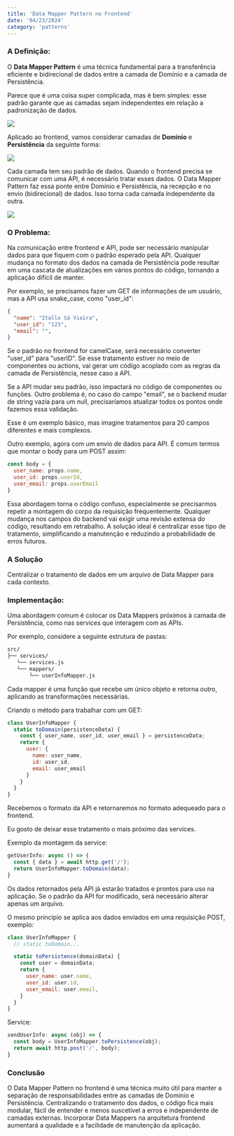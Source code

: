 ```yaml
---
title: 'Data Mapper Pattern no Frontend'
date: '04/23/2024'
category: 'patterns'
---
```


### A Definição:
O **Data Mapper Pattern** é uma técnica fundamental para a transferência eficiente e bidirecional de dados entre a camada de Domínio e a camada de Persistência.

Parece que é uma coisa super complicada, mas é bem simples: esse padrão garante que as camadas sejam independentes em relação a padronização de dados.

![](/posts/data-mapper-01.png)

Aplicado ao frontend, vamos considerar camadas de **Domínio** e **Persistência** da seguinte forma:

![](/posts/data-mapper-02.png)

Cada camada tem seu padrão de dados. Quando o frontend precisa se comunicar com uma API, é necessário tratar esses dados. O Data Mapper Pattern faz essa ponte entre Domínio e Persistência, na recepção e no envio (bidirecional) de dados. Isso torna cada camada independente da outra.

![](/posts/data-mapper-03.png)

### O Problema:
Na comunicação entre frontend e API, pode ser necessário manipular dados para que fiquem com o padrão esperado pela API. Qualquer mudança no formato dos dados na camada de Persistência pode resultar em uma cascata de atualizações em vários pontos do código, tornando a aplicação difícil de manter.

Por exemplo, se precisamos fazer um GET de informações de um usuário, mas a API usa snake_case, como "user_id":

```json
{
  "name": "Itallo Sá Vieira",
  "user_id": "123",
  "email": "",
}
```

Se o padrão no frontend for camelCase, será necessário converter "user_id" para "userID". Se esse tratamento estiver no meio de componentes ou actions, vai gerar um código acoplado com as regras da camada de Persistência, nesse caso a API.

Se a API mudar seu padrão, isso impactará no código de componentes ou funções. Outro problema é, no caso do campo "email", se o backend mudar de string vazia para um null, precisaríamos atualizar todos os pontos onde fazemos essa validação.

Esse é um exemplo básico, mas imagine tratamentos para 20 campos diferentes e mais complexos.

Outro exemplo, agora com um envio de dados para API. É comum termos que montar o body para um POST assim:

```javascript
const body = {
  user_name: props.name,
  user_id: props.userId,
  user_email: props.userEmail
}
```

Essa abordagem torna o código confuso, especialmente se precisarmos repetir a montagem do corpo da requisição frequentemente. Qualquer mudança nos campos do backend vai exigir uma revisão extensa do código, resultando em retrabalho. A solução ideal é centralizar esse tipo de tratamento, simplificando a manutenção e reduzindo a probabilidade de erros futuros.

### A Solução
Centralizar o tratamento de dados em um arquivo de Data Mapper para cada contexto.

### Implementação:
Uma abordagem comum é colocar os Data Mappers próximos à camada de Persistência, como nas services que interagem com as APIs. 

Por exemplo, considere a seguinte estrutura de pastas:

```txt
src/
├── services/
   └── services.js
   └── mappers/
       └── userInfoMapper.js
```

Cada mapper é uma função que recebe um único objeto e retorna outro, aplicando as transformações necessárias. 

Criando o método para trabalhar com um GET:

```javascript
class UserInfoMapper {
  static toDomain(persistenceData) {
    const { user_name, user_id, user_email } = persistenceData;
    return {
      user: {
        name: user_name,
        id: user_id,
        email: user_email
      }
    }
  }
}
```

Recebemos o formato da API e retornaremos no formato adequeado para o frontend.

Eu gosto de deixar esse tratamento o mais próximo das services.

Exemplo da montagem da service:

```javascript
getUserInfo: async () => {
  const { data } = await http.get('/');
  return UserInfoMapper.toDomain(data);
}
```

Os dados retornados pela API já estarão tratados e prontos para uso na aplicação. Se o padrão da API for modificado, será necessário alterar apenas um arquivo. 

O mesmo princípio se aplica aos dados enviados em uma requisição POST, exemplo:

```javascript
class UserInfoMapper {
  // static toDomain...

  static toPersistence(domainData) {
    const user = domainData;
    return {
      user_name: user.name,
      user_id: user.id,
      user_email: user.email,
    }
  }
}
```

Service:

```javascript
sendUserInfo: async (obj) => {
  const body = UserInfoMapper.toPersistence(obj);
  return await http.post('/', body);
}
```

### Conclusão
O Data Mapper Pattern no frontend é uma técnica muito útil para manter a separação de responsabilidades entre as camadas de Domínio e Persistência. Centralizando o tratamento dos dados, o código fica mais modular, fácil de entender e menos suscetível a erros e independente de camadas externas. Incorporar Data Mappers na arquitetura frontend aumentará a qualidade e a facilidade de manutenção da aplicação.
